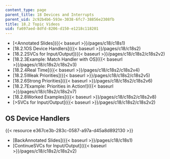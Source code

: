 ```yaml
---
content_type: page
parent_title: 18 Devices and Interrupts
parent_uid: 2c92b4b6-593e-3038-6fc7-38856e2308fb
title: 18.2 Topic Videos
uid: fa697aed-8dfd-8206-d150-e1218c118201
---
```


*   [<Annotated Slides]({{< baseurl >}}/pages/c18/c18s1)
*   [18.2.1OS Device Handlers]({{< baseurl >}}/pages/c18/c18s2)
*   [18.2.2SVCs for Input/Output]({{< baseurl >}}/pages/c18/c18s2/c18s2v2)
*   [18.2.3Example: Match Handler with OS]({{< baseurl >}}/pages/c18/c18s2/c18s2v3)
*   [18.2.4Real Time]({{< baseurl >}}/pages/c18/c18s2/c18s2v4)
*   [18.2.5Weak Priorities]({{< baseurl >}}/pages/c18/c18s2/c18s2v5)
*   [18.2.6Strong Priorities]({{< baseurl >}}/pages/c18/c18s2/c18s2v6)
*   [18.2.7Example: Priorities in Action!]({{< baseurl >}}/pages/c18/c18s2/c18s2v7)
*   [18.2.8Worked Examples]({{< baseurl >}}/pages/c18/c18s2/c18s2v8)
*   [\>SVCs for Input/Output]({{< baseurl >}}/pages/c18/c18s2/c18s2v2)

OS Device Handlers
------------------

{{< resource e367ce3b-283c-0587-a97a-d45a8d892130 >}}

*   [BackAnnotated Slides]({{< baseurl >}}/pages/c18/c18s1)
*   [ContinueSVCs for Input/Output]({{< baseurl >}}/pages/c18/c18s2/c18s2v2)